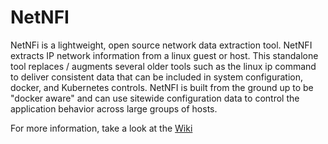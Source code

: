 # NetNFI
NetNFi is a lightweight, open source network data extraction tool. NetNFI extracts IP network information from a linux guest or host. This standalone tool replaces / augments several older tools such as the linux ip command to deliver consistent data that can be included in system configuration, docker, and Kubernetes controls. NetNFI is built from the ground up to be "docker aware" and can use sitewide configuration data to control the application behavior across large groups of hosts.

For more information, take a look at the [Wiki](https://github.com/ANHARTT/NetNFI/wiki)


